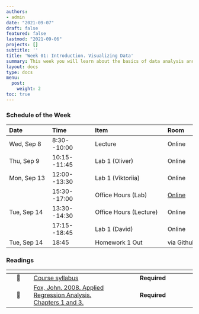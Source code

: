 ```yaml
---
authors:
- admin
date: "2021-09-07"
draft: false
featured: false
lastmod: "2021-09-06"
projects: []
subtitle: ''
title: 'Week 01: Introduction. Visualizing Data'
summary: This week you will learn about the basics of data analysis and visualization. We will talk about the different kinds of variables, how to summarize them numerically, and cover the best ways to present them graphically.  
layout: docs
type: docs
menu:
  post:
    weight: 2
toc: true
---
```


### Schedule of the Week 

| <div style="width:100px;text-align:left">Date</div> | <div style="width:100px;text-align:left">Time</div> | <div style="width:180px;text-align:left">Item</div> | <div style="width:100px;text-align:left">Room</div> |<div style="width:100px;text-align:center">Material</div> |
|:------------|:-------------|:-------------------|:------------|:----:|
| Wed, Sep 8  | 8:30--10:00   | Lecture                         | Online | [<i class="far fa-file-pdf fa-lg"></i>](QM_lecture01_handout.pdf)    [<i class="fas fa-video fa-lg"></i>](https://ilias.uni-mannheim.de/goto.php?target=file_1172905_download&client_id=ILIAS) |
| Thu, Sep 9  | 10:15--11:45 | Lab 1 (Oliver)                  | Online |    [<i class="fab fa-github fa-lg"></i>](https://github.com/uni-mannheim-qm-2021/week01_introduction)         |
| Mon, Sep 13 | 12:00--13:30 | Lab 1 (Viktoriia)           | Online |      [<i class="fab fa-github fa-lg"></i>](https://github.com/uni-mannheim-qm-2021/week01_introduction)        |
|             | 15:30--17:00 | Office Hours (Lab)           | [Online](https://uni-mannheim.zoom.us/j/62493789522?pwd=M0EwaWg4Mm5xbWtTRHVLOUdteXFjdz09) |             |
| Tue, Sep 14  | 13:30--14:30 | Office Hours (Lecture)                  | Online |             |
|  | 17:15--18:45 | Lab 1 (David)                  | Online |      [<i class="fab fa-github fa-lg"></i>](https://github.com/uni-mannheim-qm-2021/week01_introduction)        |
| Tue, Sep 14  | 18:45 | Homework 1 Out                 | via Github |             |



### Readings 

| <div style="width:50px"></div>  | <div style="width:130px"></div>  |  <div style="width:200px"></div> |
|:---:|:---|:---:|
| :page_facing_up: | [Course syllabus](/../../syllabus/) | **Required** | 
| :open_book: | [Fox, John. 2008. Applied Regression Analysis. Chapters 1 and 3.](https://ilias.uni-mannheim.de/goto.php?target=file_1170244_download&client_id=ILIAS) | **Required** |



